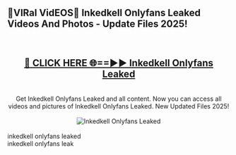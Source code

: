 <h2>🔴VIRal VidEOS🔴 Inkedkell Onlyfans Leaked Videos And Photos - Update Files 2025!</h2>
<br>
<div align="center">
<h2><a href="https://virallinks.top/odZfE0" rel="nofollow">🔴 CLICK HERE 🌐==►► Inkedkell Onlyfans Leaked</a></h2>
<br>
Get Inkedkell Onlyfans Leaked and all content. Now you can access all videos and pictures of Inkedkell Onlyfans Leaked. New Updated Files 2025!
<br>
<br>
<a href="https://virallinks.top/odZfE0" rel="nofollow" data-target="animated-image.originalLink"><img src="https://i.imgur.com/dJHk4Zq.gif)" alt="Inkedkell Onlyfans Leaked" style="max-width: 100%; display: inline-block;" data-target="animated-image.originalImage"></a>
</div>
<br>
inkedkell onlyfans leaked<br>
inkedkell onlyfans leak
